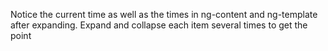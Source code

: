 Notice the current time as well as the times in ng-content and ng-template after expanding. Expand and collapse each item several times to get the point